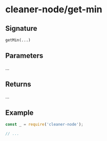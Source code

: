 # cleaner-node/get-min

## Signature

`getMin(...)`

## Parameters

...

## Returns

...

## Example

```javascript
const _ = require('cleaner-node');

// ...
```
